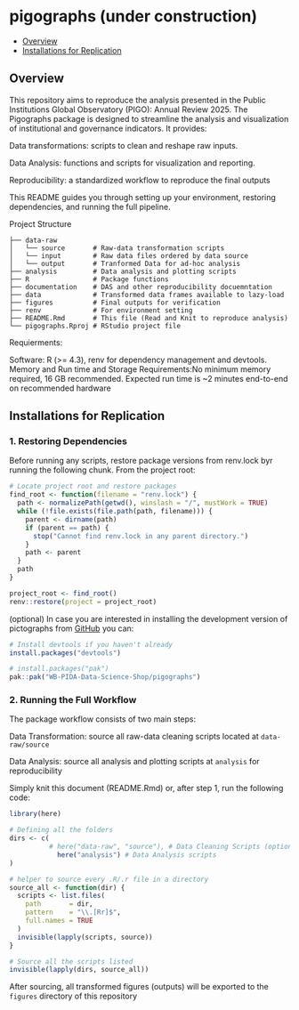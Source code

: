pigographs (under construction)
================

- [Overview](#overview)
- [Installations for Replication](#installations-for-replication)

<!-- README.md is generated from README.Rmd. Please edit that file -->
<!-- badges: start -->
<!-- badges: end -->

## Overview

This repository aims to reproduce the analysis presented in the Public
Institutions Global Observatory (PIGO): Annual Review 2025. The
Pigographs package is designed to streamline the analysis and
visualization of institutional and governance indicators. It provides:

Data transformations: scripts to clean and reshape raw inputs.

Data Analysis: functions and scripts for visualization and reporting.

Reproducibility: a standardized workflow to reproduce the final outputs

This README guides you through setting up your environment, restoring
dependencies, and running the full pipeline.

Project Structure

    ├── data-raw
    │   └── source       # Raw-data transformation scripts
    │   └── input        # Raw data files ordered by data source
    │   └── output       # Tranformed Data for ad-hoc analysis
    ├── analysis         # Data analysis and plotting scripts
    ├── R                # Package functions
    ├── documentation    # DAS and other reproducibility docuemntation
    ├── data             # Transformed data frames available to lazy-load
    ├── figures          # Final outputs for verification
    ├── renv             # For environment setting
    ├── README.Rmd       # This file (Read and Knit to reproduce analysis)
    └── pigographs.Rproj # RStudio project file

Requierments:

Software: R (\>= 4.3), renv for dependency management and devtools.
Memory and Run time and Storage Requirements:No minimum memory required,
16 GB recommended. Expected run time is ~2 minutes end-to-end on
recommended hardware

## Installations for Replication

### 1. Restoring Dependencies

Before running any scripts, restore package versions from renv.lock byr
running the following chunk. From the project root:

``` r
# Locate project root and restore packages
find_root <- function(filename = "renv.lock") {
  path <- normalizePath(getwd(), winslash = "/", mustWork = TRUE)
  while (!file.exists(file.path(path, filename))) {
    parent <- dirname(path)
    if (parent == path) {
      stop("Cannot find renv.lock in any parent directory.")
    }
    path <- parent
  }
  path
}

project_root <- find_root()
renv::restore(project = project_root)
```

(optional) In case you are interested in installing the development
version of pictographs from [GitHub](https://github.com/) you can:

``` r
# Install devtools if you haven't already
install.packages("devtools")

# install.packages("pak")
pak::pak("WB-PIDA-Data-Science-Shop/pigographs")
```

### 2. Running the Full Workflow

The package workflow consists of two main steps:

Data Transformation: source all raw-data cleaning scripts located at
`data-raw/source`

Data Analysis: source all analysis and plotting scripts at `analysis`
for reproducibility

Simply knit this document (README.Rmd) or, after step 1, run the
following code:

``` r
library(here)

# Defining all the folders
dirs <- c(
          # here("data-raw", "source"), # Data Cleaning Scripts (optional)
            here("analysis") # Data Analysis scripts
)

# helper to source every .R/.r file in a directory
source_all <- function(dir) {
  scripts <- list.files(
    path       = dir,
    pattern    = "\\.[Rr]$",
    full.names = TRUE
  )
  invisible(lapply(scripts, source))
}

# Source all the scripts listed
invisible(lapply(dirs, source_all))
```

After sourcing, all transformed figures (outputs) will be exported to
the `figures` directory of this repository
